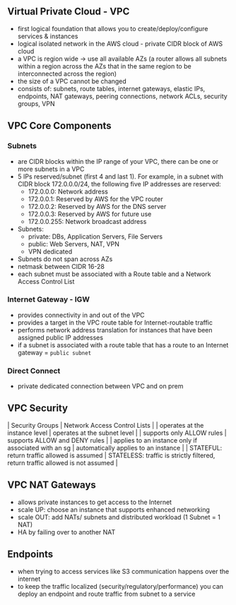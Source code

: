 ## Virtual Private Cloud - VPC ##

- first logical foundation that allows you to create/deploy/configure services & instances
- logical isolated network in the AWS cloud - private CIDR block of AWS cloud
- a VPC is region wide -> use all available AZs (a router allows all subnets within a region across the AZs that in the same region to be interconnected across the region)
- the size of a VPC cannot be changed
- consists of: subnets, route tables, internet gateways, elastic IPs, endpoints, NAT gateways, peering connections, network ACLs, security groups, VPN

## VPC Core Components ##

### Subnets ###
- are CIDR blocks within the IP range of your VPC, there can be one or more subnets in a VPC
- 5 IPs reserved/subnet (first 4 and last 1). For example, in a subnet with CIDR block 172.0.0.0/24, the following five IP addresses are reserved:
  * 172.0.0.0: Network address
  * 172.0.0.1: Reserved by AWS for the VPC router
  * 172.0.0.2: Reserved by AWS for the DNS server
  * 172.0.0.3: Reserved by AWS for future use
  * 172.0.0.255: Network broadcast address
- Subnets:
  * private: DBs, Application Servers, File Servers
  * public: Web Servers, NAT, VPN
  * VPN dedicated
- Subnets do not span across AZs
- netmask between CIDR 16-28
- each subnet must be associated with a Route table and a Network Access Control List

### Internet Gateway - IGW ###
- provides connectivity in and out of the VPC
- provides a target in the VPC route table for Internet-routable traffic
- performs network address translation for instances that have been assigned public IP addresses
- if a subnet is associated with a route table that has a route to an Internet gateway = `public subnet`

### Direct Connect ###
- private dedicated connection between VPC and on prem

## VPC Security ##

| Security Groups  | Network Access Control Lists |
| operates at the instance level | operates at the subnet level |
| supports only ALLOW rules | supports ALLOW and DENY rules |
| applies to an instance only if associated with an sg | automatically applies to an instance |
| STATEFUL: return traffic allowed is assumed | STATELESS: traffic is strictly filtered, return traffic allowed is not assumed |

## VPC NAT Gateways ##
- allows private instances to get access to the Internet
- scale UP: choose an instance that supports enhanced networking
- scale OUT: add NATs/ subnets and distributed workload (1 Subnet = 1 NAT)
- HA by failing over to another NAT

## Endpoints ##
- when trying to access services like S3 communication happens over the internet
- to keep the traffic localized (security/regulatory/performance) you can deploy an endpoint and route traffic from subnet to a service
